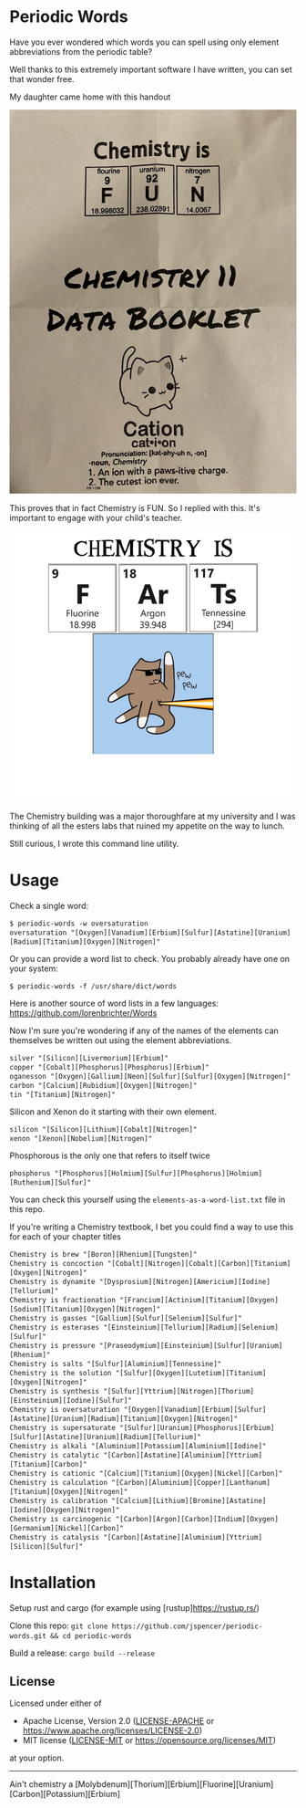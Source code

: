 # Periodic Words

Have you ever wondered which words you can spell using only element abbreviations from the periodic table?

Well thanks to this extremely important software I have written, you can set that wonder free.

My daughter came home with this handout

![Chemistry is FUN](chemistry_fun.jpeg)

This proves that in fact Chemistry is FUN.
So I replied with this. It's important to engage with your child's teacher.

![Chemistry is FARTS](chemistry_farts.png)

The Chemistry building was a major thoroughfare at my university and I was thinking of all the esters labs that ruined my appetite on the way to lunch.

Still curious, I wrote this command line utility.

# Usage

Check a single word:
```shell
$ periodic-words -w oversaturation
oversaturation "[Oxygen][Vanadium][Erbium][Sulfur][Astatine][Uranium][Radium][Titanium][Oxygen][Nitrogen]"
```

Or you can provide a word list to check. You probably already have one on your system:
```shell
$ periodic-words -f /usr/share/dict/words
```

Here is another source of word lists in a few languages: https://github.com/lorenbrichter/Words

Now I'm sure you're wondering if any of the names of the elements can themselves be written out using the element abbreviations. 

```shell
silver "[Silicon][Livermorium][Erbium]"
copper "[Cobalt][Phosphorus][Phosphorus][Erbium]"
oganesson "[Oxygen][Gallium][Neon][Sulfur][Sulfur][Oxygen][Nitrogen]"
carbon "[Calcium][Rubidium][Oxygen][Nitrogen]"
tin "[Titanium][Nitrogen]"
```

Silicon and Xenon do it starting with their own element.

```shell
silicon "[Silicon][Lithium][Cobalt][Nitrogen]"
xenon "[Xenon][Nobelium][Nitrogen]"
```

Phosphorous is the only one that refers to itself twice
```shell
phosphorus "[Phosphorus][Holmium][Sulfur][Phosphorus][Holmium][Ruthenium][Sulfur]"
```

You can check this yourself using the `elements-as-a-word-list.txt` file in this repo.

If you're writing a Chemistry textbook, I bet you could find a way to use this for each of your chapter titles

```shell
Chemistry is brew "[Boron][Rhenium][Tungsten]"
Chemistry is concoction "[Cobalt][Nitrogen][Cobalt][Carbon][Titanium][Oxygen][Nitrogen]"
Chemistry is dynamite "[Dysprosium][Nitrogen][Americium][Iodine][Tellurium]"
Chemistry is fractionation "[Francium][Actinium][Titanium][Oxygen][Sodium][Titanium][Oxygen][Nitrogen]"
Chemistry is gasses "[Gallium][Sulfur][Selenium][Sulfur]"
Chemistry is esterases "[Einsteinium][Tellurium][Radium][Selenium][Sulfur]"
Chemistry is pressure "[Praseodymium][Einsteinium][Sulfur][Uranium][Rhenium]"
Chemistry is salts "[Sulfur][Aluminium][Tennessine]"
Chemistry is the solution "[Sulfur][Oxygen][Lutetium][Titanium][Oxygen][Nitrogen]"
Chemistry is synthesis "[Sulfur][Yttrium][Nitrogen][Thorium][Einsteinium][Iodine][Sulfur]"
Chemistry is oversaturation "[Oxygen][Vanadium][Erbium][Sulfur][Astatine][Uranium][Radium][Titanium][Oxygen][Nitrogen]"
Chemistry is supersaturate "[Sulfur][Uranium][Phosphorus][Erbium][Sulfur][Astatine][Uranium][Radium][Tellurium]"
Chemistry is alkali "[Aluminium][Potassium][Aluminium][Iodine]"
Chemistry is catalytic "[Carbon][Astatine][Aluminium][Yttrium][Titanium][Carbon]"
Chemistry is cationic "[Calcium][Titanium][Oxygen][Nickel][Carbon]"
Chemistry is calculation "[Carbon][Aluminium][Copper][Lanthanum][Titanium][Oxygen][Nitrogen]"
Chemistry is calibration "[Calcium][Lithium][Bromine][Astatine][Iodine][Oxygen][Nitrogen]"
Chemistry is carcinogenic "[Carbon][Argon][Carbon][Indium][Oxygen][Germanium][Nickel][Carbon]"
Chemistry is catalysis "[Carbon][Astatine][Aluminium][Yttrium][Silicon][Sulfur]"
```


# Installation

Setup rust and cargo (for example using [rustup]https://rustup.rs/)

Clone this repo: `git clone https://github.com/jspencer/periodic-words.git && cd periodic-words`

Build a release: `cargo build --release`

## License

Licensed under either of

- Apache License, Version 2.0 ([LICENSE-APACHE](LICENSE-APACHE.txt) or <https://www.apache.org/licenses/LICENSE-2.0>)
- MIT license ([LICENSE-MIT](LICENSE-MIT.txt) or <https://opensource.org/licenses/MIT>)

at your option.

---

Ain't chemistry a [Molybdenum][Thorium][Erbium][Fluorine][Uranium][Carbon][Potassium][Erbium]
